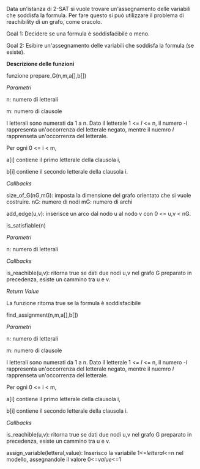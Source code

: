 Data un'istanza di 2-SAT si vuole trovare un'assegnamento delle variabili che soddisfa la formula.
Per fare questo si può utilizzare il problema di reachibility di un grafo, come oracolo.

Goal 1: Decidere se una formula è soddisfacibile o meno.

Goal 2: Esibire un'assegnamento delle variabili che soddisfa la formula (se esiste).

**Descrizione delle funzioni**

funzione prepare_G(n,m,a[],b[])

*Parametri*

n: numero di letterali

m: numero di clausole

I letterali sono numerati da 1 a n. Dato il letterale 1 <= *l* <= n, il numero *-l* rappresenta un'occorrenza del letterale negato, mentre il nuemro *l* rapprenseta un'occorrenza del letterale.

Per ogni 0 <= i < m,

  a[i] contiene il primo letterale della clausola i,

  b[i] contiene il secondo letterale della clausola i.

*Callbacks*

size_of_G(nG,mG): imposta la dimensione del grafo orientato che si vuole costruire. nG: numero di nodi mG: numero di archi

add_edge(u,v): inserisce un arco dal nodo u al nodo v con 0 <= u,v < nG.

is_satisfiable(n)

*Parametri*

n: numero di letterali

*Callbacks*

is_reachible(u,v): ritorna true se dati due nodi u,v nel grafo G preparato in precedenza, esiste un cammino tra u e v.

*Return Value*

La funzione ritorna true se la formula è soddisfacibile


find_assignment(n,m,a[],b[])

*Parametri*

n: numero di letterali

m: numero di clausole

I letterali sono numerati da 1 a n. Dato il letterale 1 <= *l* <= n, il numero *-l* rappresenta un'occorrenza del letterale negato, mentre il nuemro *l* rapprenseta un'occorrenza del letterale.

Per ogni 0 <= i < m,

  a[i] contiene il primo letterale della clausola i,

  b[i] contiene il secondo letterale della clausola i.

*Callbacks*

is_reachible(u,v): ritorna true se dati due nodi u,v nel grafo G preparato in precedenza, esiste un cammino tra u e v.

assign_variable(letteral,value): Inserisco la variabile 1<=*letteral*<=n nel modello, assegnandole il valore 0<=*value*<=1
